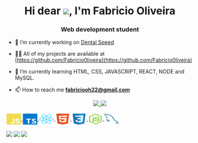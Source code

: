 <h1 align="center">Hi dear <img src="https://raw.githubusercontent.com/kaueMarques/kaueMarques/master/hi.gif" width="30px">, I'm Fabricio Oliveira</h1>
<h3 align="center">Web development student</h3>

- 🔭 I’m currently working on [Dental Speed](https://www.dentalspeed.com/)

- 👨‍💻 All of my projects are available at [https://github.com/Fabricio0liveira](https://github.com/Fabricio0liveira)

- 🌱 I’m currently learning HTML, CSS, JAVASCRIPT, REACT, NODE and MySQL.

- 📫 How to reach me **fabriciooh22@gmail.com**

<div align="center">
  <a href="https://github.com/Fabricio0liveira">
  <img height="180em" src="https://github-readme-stats.vercel.app/api?username=Fabricio0liveira&show_icons=true&theme=dark&include_all_commits=true&count_private=true"/>
  <img height="180em" src="https://github-readme-stats.vercel.app/api/top-langs/?username=Fabricio0liveira&layout=compact&langs_count=7&theme=dark"/>
</div>
  
 <div style="display: inline_block"><br>
  <img align="center" alt="Fafa-Js" height="30" width="40" src="https://raw.githubusercontent.com/devicons/devicon/master/icons/javascript/javascript-plain.svg">
  <img align="center" alt="Fafa-Ts" height="30" width="40" src="https://raw.githubusercontent.com/devicons/devicon/master/icons/typescript/typescript-plain.svg">
  <img align="center" alt="Fafa-React" height="30" width="40" src="https://raw.githubusercontent.com/devicons/devicon/master/icons/react/react-original.svg">
  <img align="center" alt="Fafa-HTML" height="30" width="40" src="https://raw.githubusercontent.com/devicons/devicon/master/icons/html5/html5-original.svg">
  <img align="center" alt="Fafa-CSS" height="30" width="40" src="https://raw.githubusercontent.com/devicons/devicon/master/icons/css3/css3-original.svg">
  <img align="center" alt="Fafa-Nodejs" height="30" width="40" src="https://raw.githubusercontent.com/devicons/devicon/master/icons/nodejs/nodejs-original.svg">
   <img align="center" alt="Fafa-MySQL" height="30" width="40" src="https://raw.githubusercontent.com/devicons/devicon/master/icons/mysql/mysql-original.svg">
</div>
  <br>
<div> 
  <a href="https://www.instagram.com/fabricio_0liv3ira/" target="_blank"><img src="https://img.shields.io/badge/-Instagram-%23E4405F?style=for-the-badge&logo=instagram&logoColor=white" target="_blank"></a>
<!--  	<a href="#" target="_blank"><img src="https://img.shields.io/badge/Discord-7289DA?style=for-the-badge&logo=discord&logoColor=white" target="_blank"></a>  -->
  <a href = "mailto:fabriciooh22@gmail.com"><img src="https://img.shields.io/badge/-Gmail-%23333?style=for-the-badge&logo=gmail&logoColor=white" target="_blank"></a>
  <a href="https://www.linkedin.com/in/fabricio-de-oliveira-707147200/" target="_blank"><img src="https://img.shields.io/badge/-LinkedIn-%230077B5?style=for-the-badge&logo=linkedin&logoColor=white" target="_blank"></a> 
 
<!--   ![Snake animation](https://github.com/Fabricio0liveira/Fabricio0liveira/blob/output/github-contribution-grid-snake.svg) -->
</div>
